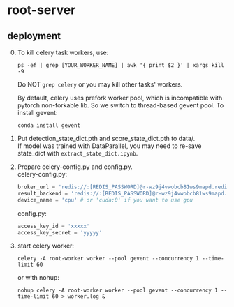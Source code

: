 # root-server

## deployment

0. To kill celery task workers, use:  
    ```
    ps -ef | grep [YOUR_WORKER_NAME] | awk '{ print $2 }' | xargs kill -9
    ```
    Do NOT ```grep celery``` or you may kill other tasks' workers.  

    By default, celery uses prefork worker pool, which is incompatible with pytorch non-forkable lib. So we switch to thread-based gevent pool. To install gevent:
    ```
    conda install gevent
    ```

1. Put detection_state_dict.pth and score_state_dict.pth to data/.  
    If model was trained with DataParallel, you may need to re-save state_dict with ```extract_state_dict.ipynb```.  

2. Prepare celery-config.py and config.py.  
    celery-config.py:  
    ```python
    broker_url = 'redis://:[REDIS_PASSWORD]@r-wz9j4vwobcb81ws9mapd.redis.rds.aliyuncs.com:6379/0'
    result_backend = 'redis://:[REDIS_PASSWORD]@r-wz9j4vwobcb81ws9mapd.redis.rds.aliyuncs.com:6379/0'
    device_name = 'cpu' # or 'cuda:0' if you want to use gpu
    ```

    config.py:
    ```python
    access_key_id = 'xxxxx'
    access_key_secret = 'yyyyy'
    ```

3. start celery worker:
    ```
    celery -A root-worker worker --pool gevent --concurrency 1 --time-limit 60
    ```
    or with nohup:  
    ```
    nohup celery -A root-worker worker --pool gevent --concurrency 1 --time-limit 60 > worker.log &
    ```
